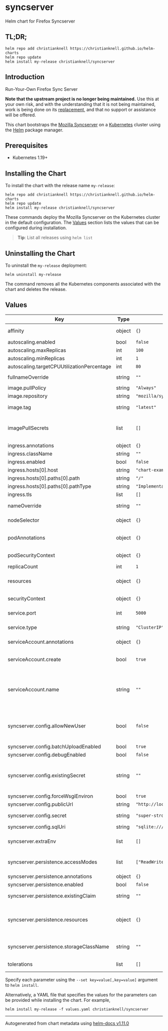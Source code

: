# syncserver

Helm chart for Firefox Syncserver

## TL;DR;

```console
helm repo add christianknell https://christianknell.github.io/helm-charts
helm repo update
helm install my-release christianknell/syncserver
```

## Introduction

Run-Your-Own Firefox Sync Server

**Note that the upstream project is no longer being maintained.**
Use this at your own risk, and with the understanding that it is not being maintained, work is being done on its [replacement](https://github.com/mozilla-services/syncstorage-rs), and that no support or assistance will be offered.

This chart bootstraps the [Mozilla Syncserver](https://github.com/mozilla-services/syncserver) on a [Kubernetes](http://kubernetes.io) cluster using the [Helm](https://helm.sh) package manager.

## Prerequisites

- Kubernetes 1.19+

## Installing the Chart

To install the chart with the release name `my-release`:

```console
helm repo add christianknell https://christianknell.github.io/helm-charts
helm repo update
helm install my-release christianknell/syncserver
```

These commands deploy the Mozilla Syncserver on the Kubernetes cluster in the default configuration. The [Values](#values) section lists the values that can be configured during installation.

> **Tip**: List all releases using `helm list`

## Uninstalling the Chart

To uninstall the `my-release` deployment:

```console
helm uninstall my-release
```

The command removes all the Kubernetes components associated with the chart and deletes the release.

## Values

| Key                                        | Type   | Default                          | Description                                                                                                            |
| ------------------------------------------ | ------ | -------------------------------- | ---------------------------------------------------------------------------------------------------------------------- |
| affinity                                   | object | `{}`                             | Affinity settings for pod assignment                                                                                   |
| autoscaling.enabled                        | bool   | `false`                          |                                                                                                                        |
| autoscaling.maxReplicas                    | int    | `100`                            |                                                                                                                        |
| autoscaling.minReplicas                    | int    | `1`                              |                                                                                                                        |
| autoscaling.targetCPUUtilizationPercentage | int    | `80`                             |                                                                                                                        |
| fullnameOverride                           | string | `""`                             | String to fully override `"syncserver.fullname"`                                                                       |
| image.pullPolicy                           | string | `"Always"`                       | image pull policy                                                                                                      |
| image.repository                           | string | `"mozilla/syncserver"`           | image repository                                                                                                       |
| image.tag                                  | string | `"latest"`                       | Overrides the image tag                                                                                                |
| imagePullSecrets                           | list   | `[]`                             | If defined, uses a Secret to pull an image from a private Docker registry or repository.                               |
| ingress.annotations                        | object | `{}`                             |                                                                                                                        |
| ingress.className                          | string | `""`                             |                                                                                                                        |
| ingress.enabled                            | bool   | `false`                          |                                                                                                                        |
| ingress.hosts[0].host                      | string | `"chart-example.local"`          |                                                                                                                        |
| ingress.hosts[0].paths[0].path             | string | `"/"`                            |                                                                                                                        |
| ingress.hosts[0].paths[0].pathType         | string | `"ImplementationSpecific"`       |                                                                                                                        |
| ingress.tls                                | list   | `[]`                             |                                                                                                                        |
| nameOverride                               | string | `""`                             | Provide a name in place of `syncserver`                                                                                |
| nodeSelector                               | object | `{}`                             | Node labels for pod assignment                                                                                         |
| podAnnotations                             | object | `{}`                             | Annotations to be added to exporter pods                                                                               |
| podSecurityContext                         | object | `{}`                             | pod-level security context                                                                                             |
| replicaCount                               | int    | `1`                              |                                                                                                                        |
| resources                                  | object | `{}`                             | Resource limits and requests for the controller pods.                                                                  |
| securityContext                            | object | `{}`                             | container-level security context                                                                                       |
| service.port                               | int    | `5000`                           | Kubernetes port where service is exposed                                                                               |
| service.type                               | string | `"ClusterIP"`                    | Kubernetes service type                                                                                                |
| serviceAccount.annotations                 | object | `{}`                             | Annotations to add to the service account                                                                              |
| serviceAccount.create                      | bool   | `true`                           | Specifies whether a service account should be created                                                                  |
| serviceAccount.name                        | string | `""`                             | The name of the service account to use. If not set and create is true, a name is generated using the fullname template |
| syncserver.config.allowNewUser             | bool   | `false`                          | controls whether the server will accept requests from previously-unseen users                                          |
| syncserver.config.batchUploadEnabled       | bool   | `true`                           |                                                                                                                        |
| syncserver.config.debugEnabled             | bool   | `false`                          |                                                                                                                        |
| syncserver.config.existingSecret           | string | `""`                             | Name of an existing secret containing the syncserver secret under the key syncserver-secret                            |
| syncserver.config.forceWsgiEnviron         | bool   | `true`                           |                                                                                                                        |
| syncserver.config.publicUrl                | string | `"http://localhost:5000"`        |                                                                                                                        |
| syncserver.config.secret                   | string | `"super-strong-secret"`          | Secret to secure the syncserver                                                                                        |
| syncserver.config.sqlUri                   | string | `"sqlite:////tmp/syncserver.db"` |                                                                                                                        |
| syncserver.extraEnv                        | list   | `[]`                             | additional environment variables to be added to the syncserver pods                                                    |
| syncserver.persistence.accessModes         | list   | `["ReadWriteOnce"]`              | the desired access modes the volume should have.                                                                       |
| syncserver.persistence.annotations         | object | `{}`                             |                                                                                                                        |
| syncserver.persistence.enabled             | bool   | `false`                          |                                                                                                                        |
| syncserver.persistence.existingClaim       | string | `""`                             | provide an existing PersistentVolumeClaim                                                                              |
| syncserver.persistence.resources           | object | `{}`                             | represents the minimum and maximum resources the volume should have.                                                   |
| syncserver.persistence.storageClassName    | string | `""`                             | Name of the StorageClass required by the claim.                                                                        |
| tolerations                                | list   | `[]`                             | Toleration labels for pod assignment                                                                                   |

Specify each parameter using the `--set key=value[,key=value]` argument to `helm install`.

Alternatively, a YAML file that specifies the values for the parameters can be provided while installing the chart. For example,

```console
helm install my-release -f values.yaml christianknell/syncserver
```

---

Autogenerated from chart metadata using [helm-docs v1.11.0](https://github.com/norwoodj/helm-docs/releases/v1.11.0)
